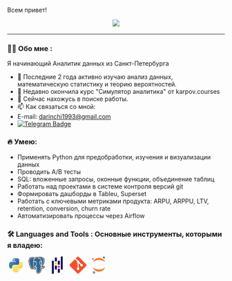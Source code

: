 Всем привет!

<div id="header" align="center">
  <img src="https://media.giphy.com/media/v1.Y2lkPTc5MGI3NjExbTdsa2N3cm41OWo2dTc1Nmx5YnVjeTE3dWx2cjBpZXhvMTI3aHc2OCZlcD12MV9pbnRlcm5hbF9naWZfYnlfaWQmY3Q9Zw/BferOKonYOspm28AiB/giphy.gif" width="200"/>
</div>

---

### :woman_technologist: Обо мне :
Я начинающий Аналитик данных из Санкт-Петербурга
- 🔭 Последние 2 года активно изучаю анализ данных, математическую статистику и теорию вероятностей.
- 🌱 Недавно окончила курс "Симулятор аналитика" от karpov.courses
- 👯 Сейчас нахожусь в поиске работы.
- 📫 Как связаться со мной:
- E-mail: darinchi1993@gmail.com
- <div id="badges">
  <a href="https://t.me/Darinchi22">
    <img src="https://img.shields.io/badge/Telegram-blue?style=for-the-badge&logo=Telegram&logoColor=white" alt="Telegram Badge"/>
  </a>
</div>

### :fire: Умею:

- Применять Python для предобработки, изучения и визуализации данных
- Проводить А/В тесты
- SQL: вложенные запросы, оконные функции, объединение таблиц
- Работать над проектами в системе контроля версий git
- Формировать дашборды в Tableu, Superset
- Работать с ключевыми метриками продукта: ARPU, ARPPU, LTV, retention, conversion, churn rate
- Автоматизировать процессы через Airflow
  
### :hammer_and_wrench: Languages and Tools : Основные инструменты, которыми я владею:
<div>
  <img src="https://github.com/devicons/devicon/blob/master/icons/python/python-original.svg" title="Python" alt="Python" width="40" height="40"/>&nbsp;
  <img src="https://github.com/devicons/devicon/blob/master/icons/postgresql/postgresql-original.svg" title="PostgreSQL" alt="PostgreSQL" width="40" height="40"/>&nbsp;
  <img src="https://github.com/devicons/devicon/blob/master/icons/pandas/pandas-original.svg" title="Pandas" alt="Pandas" width="40" height="40"/>&nbsp;
  <img src="https://github.com/devicons/devicon/blob/master/icons/git/git-original.svg" title="Git" alt="Git" width="40" height="40"/>&nbsp;
  <img src="https://github.com/devicons/devicon/blob/master/icons/jupyter/jupyter-original.svg" title="Jupiter Notebook" alt="Jupiter Notebook" width="40" height="40"/>&nbsp;
 
</div>
